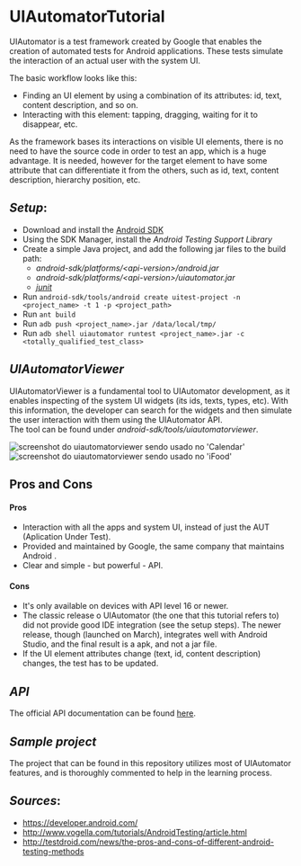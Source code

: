 # UIAutomatorTutorial

UIAutomator is a test framework created by Google that enables the creation of automated tests for Android applications. These tests simulate the interaction of an actual user with the system UI.

The basic workflow looks like this:
- Finding an UI element by using a combination of its attributes: id, text, content description, and so on.
- Interacting with this element: tapping, dragging, waiting for it to disappear, etc.

As the framework bases its interactions on visible UI elements, there is no need to have the source code in order to test an app, which is a huge advantage.
It is needed, however for the target element to have some attribute that can differentiate it from the others, such as id, text, content description, hierarchy position, etc.

## *Setup*:
- Download and install the [Android SDK](https://developer.android.com/sdk/index.html)
- Using the SDK Manager, install the _Android Testing Support Library_
- Create a simple Java project, and add the following jar files to the build path:
  * _android-sdk/platforms/\<api-version\>/android.jar_
  * _android-sdk/platforms/\<api-version\>/uiautomator.jar_
  * _[junit](http://junit.org/)_
- Run `android-sdk/tools/android create uitest-project -n <project_name> -t 1 -p <project_path>`
- Run `ant build`
- Run `adb push <project_name>.jar /data/local/tmp/`
- Run `adb shell uiautomator runtest <project_name>.jar -c <totally_qualified_test_class>`

## *UIAutomatorViewer*

UIAutomatorViewer is a fundamental tool to UIAutomator development, as it enables inspecting of the system UI widgets (its ids, texts, types, etc). With this information, the developer can search for the widgets and then simulate the user interaction with them using the UIAutomator API.  
The tool can be found under _android-sdk/tools/uiautomatorviewer_. 

![screenshot do uiautomatorviewer sendo usado no 'Calendar'](https://i.imgur.com/YshxKe5.png)
![screenshot do uiautomatorviewer sendo usado no 'iFood'](https://i.imgur.com/bNSgTVm.png)

## Pros and Cons

#### Pros
- Interaction with all the apps and system UI, instead of just the AUT (Aplication Under Test).
- Provided and maintained by Google, the same company that maintains Android  .                                   
- Clear and simple - but powerful - API.

#### Cons
- It's only available on devices with API level 16 or newer.
- The classic release o UIAutomator (the one that this tutorial refers to) did not provide good IDE integration (see the setup steps). The newer release, though (launched on March), integrates well with Android Studio, and the final result is a apk, and not a jar file.
- If the UI element attributes change (text, id, content description) changes, the test has to be updated.

## *API*

The official API documentation can be found [here](https://developer.android.com/reference/android/support/test/uiautomator/package-summary.html).

## *Sample project*

The project that can be found in this repository utilizes most of UIAutomator features, and is thoroughly commented to help in the learning process.

## *Sources*:
  - https://developer.android.com/
  - http://www.vogella.com/tutorials/AndroidTesting/article.html
  - http://testdroid.com/news/the-pros-and-cons-of-different-android-testing-methods
